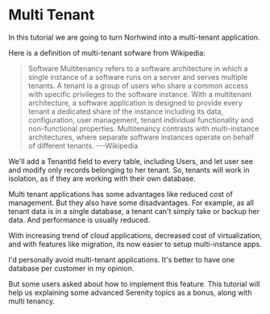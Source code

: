 # Multi Tenant

In this tutorial we are going to turn Norhwind into a multi-tenant application.

Here is a definition of multi-tenant sofware from Wikipedia:

> Software Multitenancy refers to a software architecture in which a single instance of a software runs on a server and serves multiple tenants. A tenant is a group of users who share a common access with specific privileges to the software instance. With a multitenant architecture, a software application is designed to provide every tenant a dedicated share of the instance including its data, configuration, user management, tenant individual functionality and non-functional properties. Multitenancy contrasts with multi-instance architectures, where separate software instances operate on behalf of different tenants. ---Wikipedia

We'll add a TenantId field to every table, including Users, and let user see and modify only records belonging to her tenant. So, tenants will work in isolation, as if they are working with their own database.

Multi tenant applications has some advantages like reduced cost of management. But they also have some disadvantages. For example, as all tenant data is in a single database, a tenant can't simply take or backup her data. And performance is usually reduced.

With increasing trend of cloud applications, decreased cost of virtualization, and with features like migration, its now easier to setup multi-instance apps. 

I'd personally avoid multi-tenant applications. It's better to have one database per customer in my opinion. 

But some users asked about how to implement this feature. This tutorial will help us explaining some advanced Serenity topics as a bonus, along with multi tenancy.